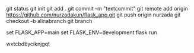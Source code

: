 git status
git init
git add .
git commit -m  "textcommit"
git remote add origin https://github.com/nurzadakun/flask_app.git
git push origin nurzada
git checkout -b alinabranch
git branch


set FLASK_APP=main
set FLASK_ENV=development
flask run



wxtcbdbyciknjgqt